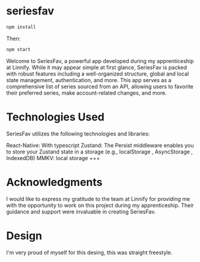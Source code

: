# seriesfav


```bash
npm install
```

Then:

```bash
npm start
```

Welcome to SeriesFav, a powerful app developed during my apprenticeship at Linnify. While it may appear simple at first glance, SeriesFav is packed with robust features including a well-organized structure, global and local state management, authentication, and more. This app serves as a comprehensive list of series sourced from an API, allowing users to favorite their preferred series, make account-related changes, and more.

# Technologies Used
SeriesFav utilizes the following technologies and libraries:

React-Native: With typescript
Zustand: The Persist middleware enables you to store your Zustand state in a storage (e.g., localStorage , AsyncStorage , IndexedDB)
MMKV: local storage
+++

# Acknowledgments
I would like to express my gratitude to the team at Linnify for providing me with the opportunity to work on this project during my apprenticeship. Their guidance and support were invaluable in creating SeriesFav.

# Design
I'm very proud of myself for this desing, this was straight freestyle.

